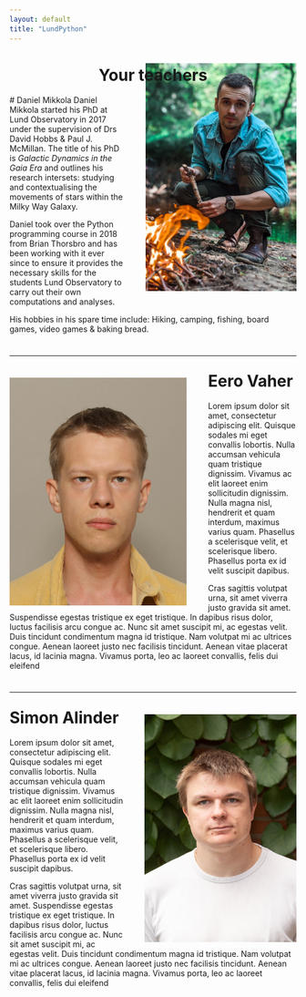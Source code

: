 ```yaml
---
layout: default
title: "LundPython"
---
```

<h1><center> Your teachers </center></h1>
# Daniel Mikkola
<img style="margin-top:-1.5cm; margin-left:1cm;" align="right" src="imgs/daniel.jpg" height="400"/> Daniel Mikkola started his PhD at Lund Observatory in 2017 under the supervision of Drs David Hobbs &  Paul J. McMillan. The title of his PhD is <i>Galactic Dynamics in the Gaia Era</i> and outlines his research intersets: studying and contextualising the movements of stars within the Milky Way Galaxy.

Daniel took over the Python programming course in 2018 from Brian Thorsbro and has been working with it ever since to ensure it provides the necessary skills for the students Lund Observatory to carry out their own computations and analyses.

His hobbies in his spare time include: Hiking, camping, fishing, board games, video games & baking bread.
<hr style="margin-top:1cm; margin-bottom:1cm" class="rounded">
<img style="margin-right:1cm;" align="left" height="400" src="imgs/eero.jpeg">
<h1 style="margin-top:-0.3cm">Eero Vaher</h1>
Lorem ipsum dolor sit amet, consectetur adipiscing elit. Quisque sodales mi eget convallis lobortis. Nulla accumsan vehicula quam tristique dignissim. Vivamus ac elit laoreet enim sollicitudin dignissim. Nulla magna nisl, hendrerit et quam interdum, maximus varius quam. Phasellus a scelerisque velit, et scelerisque libero. Phasellus porta ex id velit suscipit dapibus.

Cras sagittis volutpat urna, sit amet viverra justo gravida sit amet. Suspendisse egestas tristique ex eget tristique. In dapibus risus dolor, luctus facilisis arcu congue ac. Nunc sit amet suscipit mi, ac egestas velit. Duis tincidunt condimentum magna id tristique. Nam volutpat mi ac ultrices congue. Aenean laoreet justo nec facilisis tincidunt. Aenean vitae placerat lacus, id lacinia magna. Vivamus porta, leo ac laoreet convallis, felis dui eleifend
<hr style="margin-top:1cm; margin-bottom:1cm" class="rounded">
<img style="margin-left:1cm;" align="right" src="imgs/simon.jpeg" height=400>
<h1 style="margin-top:-0.3cm">Simon Alinder</h1>
Lorem ipsum dolor sit amet, consectetur adipiscing elit. Quisque sodales mi eget convallis lobortis. Nulla accumsan vehicula quam tristique dignissim. Vivamus ac elit laoreet enim sollicitudin dignissim. Nulla magna nisl, hendrerit et quam interdum, maximus varius quam. Phasellus a scelerisque velit, et scelerisque libero. Phasellus porta ex id velit suscipit dapibus.

Cras sagittis volutpat urna, sit amet viverra justo gravida sit amet. Suspendisse egestas tristique ex eget tristique. In dapibus risus dolor, luctus facilisis arcu congue ac. Nunc sit amet suscipit mi, ac egestas velit. Duis tincidunt condimentum magna id tristique. Nam volutpat mi ac ultrices congue. Aenean laoreet justo nec facilisis tincidunt. Aenean vitae placerat lacus, id lacinia magna. Vivamus porta, leo ac laoreet convallis, felis dui eleifend

